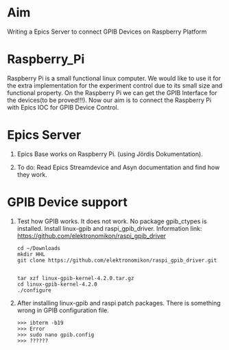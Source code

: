 # Aim
Writing a Epics Server to connect GPIB Devices on Raspberry Platform 

# Raspberry_Pi
Raspberry Pi is a small functional linux computer. We would like to use it for the extra implementation for the experiment control due to its small size and functional property. On the Raspberry Pi we can get the GPIB Interface for the devices(to be proved!!!). Now our aim is to connect the Raspberry Pi with Epics IOC for GPIB Device Control.


# Epics Server 
1. Epics Base works on Raspberry Pi. (using Jördis Dokumentation).

2. To do: Read Epics Streamdevice and Asyn documentation and find how they work. 
   
# GPIB Device support
1. Test how GPIB works. It does not work. No package gpib_ctypes is installed. 
      Install linux-gpib and raspi_gpib_driver. Information link: https://github.com/elektronomikon/raspi_gpib_driver

      
       cd ~/Downloads
       mkdir HHL
       git clone https://github.com/elektronomikon/raspi_gpib_driver.git


       tar xzf linux-gpib-kernel-4.2.0.tar.gz
       cd linux-gpib-kernel-4.2.0
       ./configure
       
2. After installing linux-gpib and raspi patch packages. There is something wrong in GPIB configuration file. 
       
       >>> ibterm -b19
       >>> Error
       >>> sudo nano gpib.config
       >>> ??????
            
